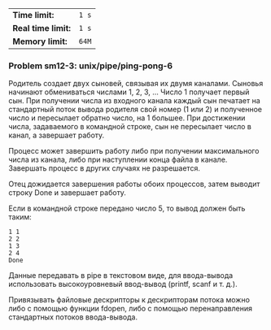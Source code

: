 |                      |       |
|----------------------|-------|
| **Time limit:**      | `1 s` |
| **Real time limit:** | `1 s` |
| **Memory limit:**    | `64M` |


### Problem sm12-3: unix/pipe/ping-pong-6

Родитель создает двух сыновей, связывая их двумя каналами. Сыновья начинают обмениваться числами 1,
2, 3, ... Число 1 получает первый сын. При получении числа из входного канала каждый сын печатает на
стандартный поток вывода родителя свой номер (1 или 2) и полученное число и пересылает обратно
число, на 1 большее. При достижении числа, задаваемого в командной строке, сын не пересылает число в
канал, а завершает работу.

Процесс может завершить работу либо при получении максимального числа из канала, либо при
наступлении конца файла в канале. Завершать процесс в других случаях не разрешается.

Отец дожидается завершения работы обоих процессов, затем выводит строку Done и завершает работу.

Если в командной строке передано число 5, то вывод должен быть таким:

    
    
    1 1
    2 2
    1 3
    2 4
    Done

Данные передавать в pipe в текстовом виде, для ввода-вывода использовать высокоуровневый ввод-вывод
(printf, scanf и т. д.).

Привязывать файловые дескрипторы к дескрипторам потока можно либо с помощью функции fdopen, либо с
помощью перенаправления стандартных потоков ввода-вывода.

